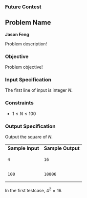 ### Future Contest

## Problem Name

**Jason Feng**

Problem description!

### Objective

Problem objective!

### Input Specification
The first line of input is integer $N$.

### Constraints
* $1 \le N \le 100$

### Output Specification
Output the square of $N$.

<div style="page-break-after: always;"></div>

<table><tr>
<td><b>Sample Input</b></td>
<td><b>Sample Output</b></td>
</tr>

<tr><td>

```
4
```

</td><td>

```
16
```
</td></tr>

<tr><td>

```
100
```

</td><td>

```
10000
```
</td></tr>

</table>

In the first testcase, $4^2=16$.